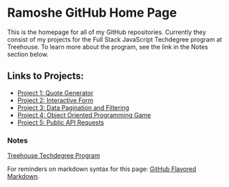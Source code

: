 # Ramoshe GitHub Home Page

This is the homepage for all of my GitHub repositories. Currently they consist of my projects for the Full Stack JavaScript Techdegree program at Treehouse. To learn more about the program, see the link in the Notes section below.


## Links to Projects:
 - [Project 1: Quote Generator](http://g.ramoshe.com/proj1-quoteGenerator/)
 - [Project 2: Interactive Form](http://g.ramoshe.com/proj2-interactiveForm)
 - [Project 3: Data Pagination and Filtering](http://g.ramoshe.com/proj3-dataPagAndFilter)
 - [Project 4: Object Oriented Programming Game](http://g.ramoshe.com/proj4-oopGame)
 - [Project 5: Public API Requests](http://g.ramoshe.com/proj5-publicAPIRequests)


### Notes
[Treehouse Techdegree Program](https://teamtreehouse.com/techdegree)

For reminders on markdown syntax for this page:
[GitHub Flavored Markdown](https://guides.github.com/features/mastering-markdown/).

